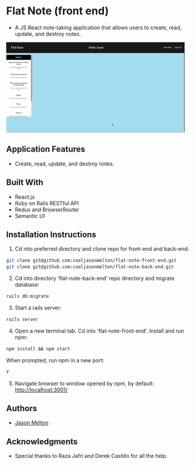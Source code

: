# Flat Note (front end)
* A JS React note-taking application that allows users to create, read, update, and destroy notes.  

![demo-of-app](https://github.com/cooljasonmelton/flat-note-front-end/blob/master/Animated%20GIF-downsized_large%20(1).gif?raw=true)​

## Application Features
* Create, read, update, and destroy notes. 

## Built With​
* React.js
* Ruby on Rails RESTful API
* Redux and BrowserRouter
* Semantic UI
​
## Installation Instructions
1. Cd into preferred directory and clone repo for front-end and back-end:
```bash
git clone git@github.com:cooljasonmelton/flat-note-front-end.git
git clone git@github.com:cooljasonmelton/flat-note-back-end.git
```
2. Cd into directory 'flat-note-back-end' repo directory and migrate database:
```bash
rails db:migrate
```
3. Start a rails server:
```bash
rails server
```
4. Open a new terminal tab. Cd into 'flat-note-front-end'. Install and run npm:
```bash
npm install && npm start
```
When prompted, run npm in a new port:
```bash
Y
```
5. Navigate browser to window opened by npm, by default: <a href='http://localhost:3001/'> http://localhost:3001/ </a> 

## Authors
* <a href='https://github.com/cooljasonmelton'> Jason Melton</a>

## Acknowledgments
* Special thanks to Raza Jafri and Derek Castillo for all the help.




